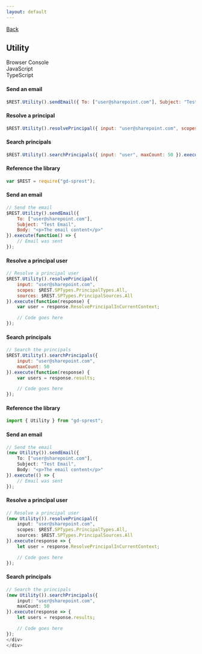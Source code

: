 ```yaml
---
layout: default
---
```

<div class="page-info" markdown="1">

[Back](/api/utility)
## Utility

</div>

<!-- Tabs -->
<div class="tabs">
<!-- Tab Items -->
<div class="tab-items">
    <div class="tab-item">Browser Console</div>
    <div class="tab-item">JavaScript</div>
    <div class="tab-item">TypeScript</div>
</div>

<!-- Browser Console -->
<div class="tab-content" markdown="1">

#### Send an email
```js
$REST.Utility().sendEmail({ To: ["user@sharepoint.com"], Subject: "Test Email", Body: "<p>The email content</p>" }).executeAndWait();
```
#### Resolve a principal
```js
$REST.Utility().resolvePrincipal({ input: "user@sharepoint.com", scopes: 15, sources: 15 }).executeAndWait();
```
#### Search principals
```js
$REST.Utility().searchPrincipals({ input: "user", maxCount: 50 }).executeAndWait();
```
</div>

<!-- JavaScript -->
<div class="tab-content" markdown="1">

#### Reference the library
```js
var $REST = require("gd-sprest");
```
#### Send an email
```js
// Send the email
$REST.Utility().sendEmail({
    To: ["user@sharepoint.com"],
    Subject: "Test Email",
    Body: "<p>The email content</p>"
}).execute(function() => {
    // Email was sent
});
```
#### Resolve a principal user
```js
// Resolve a principal user
$REST.Utility().resolvePrincipal({
    input: "user@sharepoint.com",
    scopes: $REST.SPTypes.PrincipalTypes.All,
    sources: $REST.SPTypes.PrincipalSources.All
}).execute(function(response) {
    var user = response.ResolvePrincipalInCurrentContext;

    // Code goes here
});
```
#### Search principals
```js
// Search the principals
$REST.Utility().searchPrincipals({
    input: "user@sharepoint.com",
    maxCount: 50
}).execute(function(response) {
    var users = response.results;

    // Code goes here
});
```
</div>

<!-- TypeScript -->
<div class="tab-content" markdown="1">

#### Reference the library
```ts
import { Utility } from "gd-sprest";
```
#### Send an email
```ts
// Send the email
(new Utility()).sendEmail({
    To: ["user@sharepoint.com"],
    Subject: "Test Email",
    Body: "<p>The email content</p>"
}).execute(() => {
    // Email was sent
});
```
#### Resolve a principal user
```ts
// Resolve a principal user
(new Utility()).resolvePrincipal({
    input: "user@sharepoint.com",
    scopes: $REST.SPTypes.PrincipalTypes.All,
    sources: $REST.SPTypes.PrincipalSources.All
}).execute(response => {
    let user = response.ResolvePrincipalInCurrentContext;

    // Code goes here
});
```
#### Search principals
```ts
// Search the principals
(new Utility()).searchPrincipals({
    input: "user@sharepoint.com",
    maxCount: 50
}).execute(response => {
    let users = response.results;

    // Code goes here
});
</div>
</div>
